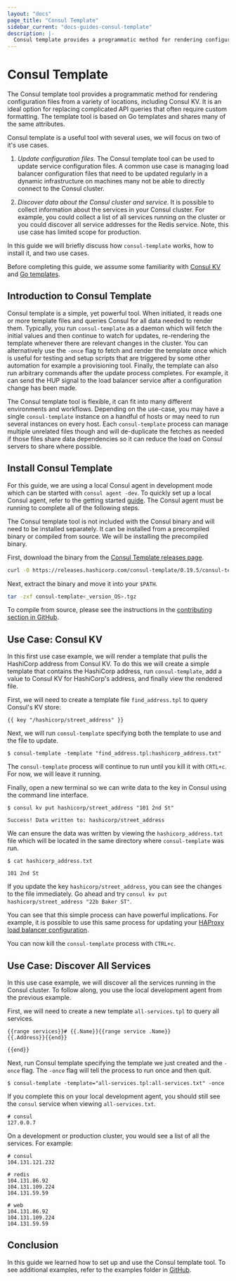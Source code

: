 ```yaml
---
layout: "docs"
page_title: "Consul Template"
sidebar_current: "docs-guides-consul-template"
description: |-
  Consul template provides a programmatic method for rendering configuration files from Consul data.
---
```


# Consul Template

The Consul template tool provides a programmatic method
for rendering configuration files from a variety of locations,
including Consul KV. It is an ideal option for replacing complicated API
queries that often require custom formatting.
The template tool is based on Go templates and shares many
of the same attributes.

Consul template is a useful tool with several uses, we will focus on two
of it's use cases.

1. *Update configuration files*. The Consul template tool can be used
to update service configuration files. A common use case is managing load
balancer configuration files that need to be updated regularly in a dynamic
infrastructure on machines many not be able to directly connect to the Consul cluster.

1. *Discover data about the Consul cluster and service*. It is possible to collect
information about the services in your Consul cluster. For example, you could
collect a list of all services running on the cluster or you could discover all
service addresses for the Redis service. Note, this use case has limited
scope for production.

In this guide we will briefly discuss how `consul-template` works,
how to install it, and two use cases.

Before completing this guide, we assume some familiarity with
[Consul KV](https://learn.hashicorp.com/consul/getting-started/kv)
 and [Go templates](https://golang.org/pkg/text/template/).

## Introduction to Consul Template

Consul template is a simple, yet powerful tool. When initiated, it
reads one or more template files and queries Consul for all
data needed to render them. Typically, you run `consul-template` as a
daemon which will fetch the initial values and then continue to watch
for updates, re-rendering the template whenever there are relevant changes in
the cluster. You can alternatively use the `-once` flag to fetch and render
the template once which is useful for testing and
setup scripts that are triggered by some other automation for example a
provisioning tool. Finally, the template can also run arbitrary commands after the update
process completes. For example, it can send the HUP signal to the
load balancer service after a configuration change has been made.

The Consul template tool is flexible, it can fit into many
different environments and workflows. Depending on the use-case, you
may have a single `consul-template` instance on a handful of hosts
or may need to run several instances on every host. Each `consul-template`
process can manage multiple unrelated files though and will de-duplicate
 the fetches as needed if those files share data dependencies so it can
reduce the load on Consul servers to share where possible.

## Install Consul Template

For this guide, we are using a local Consul agent in development
mode which can be started with `consul agent -dev`. To quickly set
up a local Consul agent, refer to the getting started [guide](https://learn.hashicorp.com/consul/getting-started/install). The
Consul agent must be running to complete all of the following
steps.

The Consul template tool is not included with the Consul binary and will
need to be installed separately. It can be installed from a precompiled
binary or compiled from source. We will be installing the precompiled binary.

First, download the binary from the [Consul Template releases page](https://releases.hashicorp.com/consul-template/).

```sh
curl -O https://releases.hashicorp.com/consul-template/0.19.5/consul-template<_version_OS>.tgz
```

Next, extract the binary and move it into your `$PATH`.

```sh
tar -zxf consul-template<_version_OS>.tgz
```

To compile from source, please see the instructions in the
[contributing section in GitHub](https://github.com/hashicorp/consul-template#contributing).

## Use Case: Consul KV

In this first use case example, we will render a template that pulls the HashiCorp address
from Consul KV. To do this we will create a simple template that contains the HashiCorp
address, run `consul-template`, add a value to Consul KV for HashiCorp's address, and
finally view the rendered file.

First, we will need to create a template file `find_address.tpl` to query
Consul's KV store:

```liquid
{{ key "/hashicorp/street_address" }}
```

Next, we will run `consul-template` specifying both
the template to use and the file to update.

```shell
$ consul-template -template "find_address.tpl:hashicorp_address.txt"
```

The `consul-template` process will continue to run until you kill it with `CRTL+c`.
For now, we will leave it running.

Finally, open a new terminal so we can write data to the key in Consul using the command
line interface.

```shell
$ consul kv put hashicorp/street_address "101 2nd St"

Success! Data written to: hashicorp/street_address
```

We can ensure the data was written by viewing the `hashicorp_address.txt`
file which will be located in the same directory where `consul-template`
was run.

```shell
$ cat hashicorp_address.txt

101 2nd St
```

If you update the key `hashicorp/street_address`, you can see the changes to the file
immediately. Go ahead and try `consul kv put hashicorp/street_address "22b Baker ST"`.

You can see that this simple process can have powerful implications. For example, it is
possible to use this same process for updating your [HAProxy load balancer
configuration](https://github.com/hashicorp/consul-template/blob/master/examples/haproxy.md).

You can now kill the `consul-template` process with `CTRL+c`.

## Use Case: Discover All Services

In this use case example, we will discover all the services running in the Consul cluster.
To follow along, you use the local development agent from the previous example.

First, we will need to create a new template `all-services.tpl` to query all services.

```liquid
{{range services}}# {{.Name}}{{range service .Name}}
{{.Address}}{{end}}

{{end}}
```

Next, run Consul template specifying the template we just created and the `-once` flag.
The `-once` flag will tell the process to run once and then quit.

```shell
$ consul-template -template="all-services.tpl:all-services.txt" -once
```

If you complete this on your local development agent, you should
still see the `consul` service when viewing `all-services.txt`.

```text
# consul
127.0.0.7
```
On a development or production cluster, you would see a list of all the services.
For example:

```text
# consul
104.131.121.232

# redis
104.131.86.92
104.131.109.224
104.131.59.59

# web
104.131.86.92
104.131.109.224
104.131.59.59
```

## Conclusion

In this guide we learned how to set up and use the Consul template tool.
To see additional examples, refer to the examples folder
in [GitHub](https://github.com/hashicorp/consul-template/tree/master/examples).
